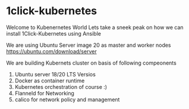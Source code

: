 # 1click-kubernetes
Welcome to Kubenernetes World
Lets take a sneek peak on how we can install  1Click-Kubernetes using Ansible

We are using Ubuntu Server image 20 as master and worker nodes
https://ubuntu.com/download/server

We are building Kubernets cluster on basis of following compeonents
1) Ubuntu server 18/20 LTS Versios 
2) Docker as container runtime
3) Kubernetes orchestration of course :)
4) Flanneld for Networking
5) calico for network policy and management 

 
